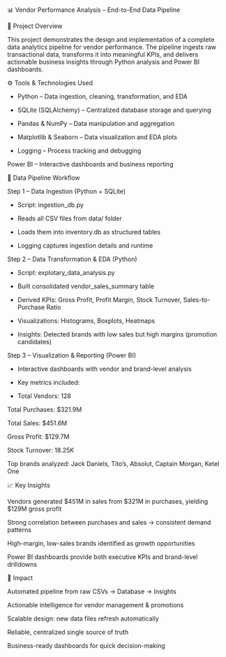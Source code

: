 📊 Vendor Performance Analysis – End-to-End Data Pipeline

📌 Project Overview

This project demonstrates the design and implementation of a complete data analytics pipeline for vendor performance.
The pipeline ingests raw transactional data, transforms it into meaningful KPIs, and delivers actionable business insights through Python analysis and Power BI dashboards.

⚙️ Tools & Technologies Used

- Python – Data ingestion, cleaning, transformation, and EDA

- SQLite (SQLAlchemy) – Centralized database storage and querying

- Pandas & NumPy – Data manipulation and aggregation

- Matplotlib & Seaborn – Data visualization and EDA plots

- Logging – Process tracking and debugging

Power BI – Interactive dashboards and business reporting

🔄 Data Pipeline Workflow

Step 1 – Data Ingestion (Python + SQLite)

- Script: ingestion_db.py

- Reads all CSV files from data/ folder

- Loads them into inventory.db as structured tables

- Logging captures ingestion details and runtime

Step 2 – Data Transformation & EDA (Python)

- Script: explotary_data_analysis.py

- Built consolidated vendor_sales_summary table

- Derived KPIs: Gross Profit, Profit Margin, Stock Turnover, Sales-to-Purchase Ratio

- Visualizations: Histograms, Boxplots, Heatmaps

- Insights: Detected brands with low sales but high margins (promotion candidates)

Step 3 – Visualization & Reporting (Power BI)

- Interactive dashboards with vendor and brand-level analysis

- Key metrics included:

-  Total Vendors: 128

Total Purchases: $321.9M

Total Sales: $451.6M

Gross Profit: $129.7M

Stock Turnover: 18.25K

Top brands analyzed: Jack Daniels, Tito’s, Absolut, Captain Morgan, Ketel One

📈 Key Insights

Vendors generated $451M in sales from $321M in purchases, yielding $129M gross profit

Strong correlation between purchases and sales → consistent demand patterns

High-margin, low-sales brands identified as growth opportunities

Power BI dashboards provide both executive KPIs and brand-level drilldowns

🚀 Impact

Automated pipeline from raw CSVs → Database → Insights

Actionable intelligence for vendor management & promotions

Scalable design: new data files refresh automatically

Reliable, centralized single source of truth

Business-ready dashboards for quick decision-making
